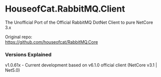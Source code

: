 # HouseofCat.RabbitMQ.Client  
 The Unofficial Port of the Official RabbitMQ DotNet Client to pure NetCore 3.x  
 
Original repo:  
https://github.com/houseofcat/RabbitMQ.Core  

### Versions Explained

v1.0.61x - Current development based on v6.1.0 official client (NetCore v3.1 | Net5.0)  
